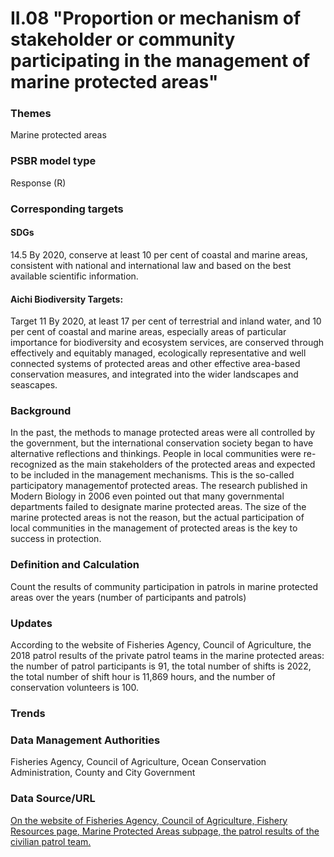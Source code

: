 # II.08 "Proportion or mechanism of stakeholder or community participating in the management of marine protected areas"

<script type="text/javascript" src="http://cdn.mathjax.org/mathjax/latest/MathJax.js?config=TeX-AMS-MML_HTMLorMML"></script>

### Themes
Marine protected areas
### PSBR model type
Response (R)
### Corresponding targets
#### SDGs
14.5 By 2020, conserve at least 10 per cent of coastal and marine areas, consistent with national and international law and based on the best available scientific information.
#### Aichi Biodiversity Targets:
Target 11 By 2020, at least 17 per cent of terrestrial and inland water, and 10 per cent of coastal and marine areas, especially areas of particular importance for biodiversity and ecosystem services, are conserved through effectively and equitably managed, ecologically representative and well connected systems of protected areas and other effective area-based conservation measures, and integrated into the wider landscapes and seascapes.
### Background
In the past, the methods to manage protected areas were all controlled by the government, but the international conservation society began to have alternative reflections and thinkings. People in local communities were re-recognized as the main stakeholders of the protected areas and expected to be included in the management mechanisms. This is the so-called participatory managementof protected areas. The research published in Modern Biology in 2006 even pointed out that many governmental departments failed to designate marine protected areas. The size of the marine protected areas is not the reason, but the actual participation of local communities in the management of protected areas is the key to success in protection.
### Definition and Calculation
Count the results of community participation in patrols in marine protected areas over the years (number of participants and patrols)
### Updates
According to the website of Fisheries Agency, Council of Agriculture, the 2018 patrol results of the private patrol teams in the marine protected areas: the number of patrol participants is 91, the total number of shifts is 2022, the total number of shift hour is 11,869 hours, and the number of conservation volunteers is 100.
### Trends
### Data Management Authorities
Fisheries Agency, Council of Agriculture, Ocean Conservation Administration, County and City Government
### Data Source/URL
[On the website of Fisheries Agency, Council of Agriculture, Fishery Resources page, Marine Protected Areas subpage, the patrol results of the civilian patrol team.](https://www.fa.gov.tw/cht/TaiwanOceansProtectionAreas/content.aspx?id=1&chk=2001739d-d4cd-4ded-bf92-d570912baf08)